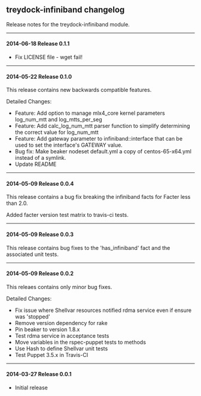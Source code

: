 ## treydock-infiniband changelog

Release notes for the treydock-infiniband module.

------------------------------------------

#### 2014-06-18 Release 0.1.1

* Fix LICENSE file - wget fail!

------------------------------------------

#### 2014-05-22 Release 0.1.0

This release contains new backwards compatible features.

Detailed Changes:

* Feature: Add option to manage mlx4_core kernel parameters log_num_mtt and log_mtts_per_seg
* Feature: Add calc_log_num_mtt parser function to simplify determining the correct value for log_num_mtt
* Feature: Add gateway parameter to infiniband::interface that can be used to set the interface's GATEWAY value.
* Bug fix: Make beaker nodeset default.yml a copy of centos-65-x64.yml instead of a symlink.
* Update README

------------------------------------------

#### 2014-05-09 Release 0.0.4

This release contains a bug fix breaking the infiniband facts for Facter less than 2.0.

Added facter version test matrix to travis-ci tests.

------------------------------------------

#### 2014-05-09 Release 0.0.3

This release contains bug fixes to the 'has_infiniband' fact
and the associated unit tests.

------------------------------------------

#### 2014-05-09 Release 0.0.2

This releaes contains only minor bug fixes.

Detailed Changes:

* Fix issue where Shellvar resources notified rdma service even if ensure was 'stopped'
* Remove version dependency for rake
* Pin beaker to version 1.8.x
* Test rdma service in acceptance tests
* Move variables in the rspec-puppet tests to methods
* Use Hash to define Shellvar unit tests
* Test Puppet 3.5.x in Travis-CI

------------------------------------------

#### 2014-03-27 Release 0.0.1

* Initial release
